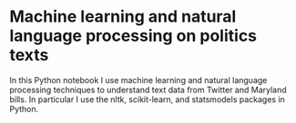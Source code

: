 # Machine learning and natural language processing on politics texts

In this Python notebook I use machine learning and natural language processing techniques to understand text data from Twitter and Maryland bills. In particular I use the nltk, scikit-learn, and statsmodels packages in Python.